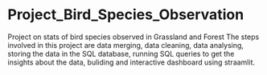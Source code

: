 # Project_Bird_Species_Observation
Project on stats of bird species observed in Grassland and Forest
The steps involved in this project are data merging, data cleaning, data analysing, storing the data in the SQL database, running SQL queries to get the insights about the data, buliding and interactive dashboard using straamlit.
